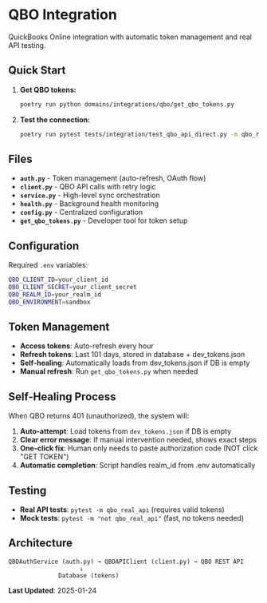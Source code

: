 # QBO Integration

QuickBooks Online integration with automatic token management and real API testing.

## Quick Start

1. **Get QBO tokens:**
   ```bash
   poetry run python domains/integrations/qbo/get_qbo_tokens.py
   ```

2. **Test the connection:**
   ```bash
   poetry run pytest tests/integration/test_qbo_api_direct.py -m qbo_real_api
   ```

## Files

- **`auth.py`** - Token management (auto-refresh, OAuth flow)
- **`client.py`** - QBO API calls with retry logic
- **`service.py`** - High-level sync orchestration
- **`health.py`** - Background health monitoring
- **`config.py`** - Centralized configuration
- **`get_qbo_tokens.py`** - Developer tool for token setup

## Configuration

Required `.env` variables:
```bash
QBO_CLIENT_ID=your_client_id
QBO_CLIENT_SECRET=your_client_secret
QBO_REALM_ID=your_realm_id
QBO_ENVIRONMENT=sandbox
```

## Token Management

- **Access tokens**: Auto-refresh every hour
- **Refresh tokens**: Last 101 days, stored in database + dev_tokens.json
- **Self-healing**: Automatically loads from dev_tokens.json if DB is empty
- **Manual refresh**: Run `get_qbo_tokens.py` when needed

## Self-Healing Process

When QBO returns 401 (unauthorized), the system will:

1. **Auto-attempt**: Load tokens from `dev_tokens.json` if DB is empty
2. **Clear error message**: If manual intervention needed, shows exact steps
3. **One-click fix**: Human only needs to paste authorization code (NOT click "GET TOKEN")
4. **Automatic completion**: Script handles realm_id from .env automatically

## Testing

- **Real API tests**: `pytest -m qbo_real_api` (requires valid tokens)
- **Mock tests**: `pytest -m "not qbo_real_api"` (fast, no tokens needed)

## Architecture

```
QBOAuthService (auth.py) → QBOAPIClient (client.py) → QBO REST API
                    ↓
              Database (tokens)
```

**Last Updated**: 2025-01-24